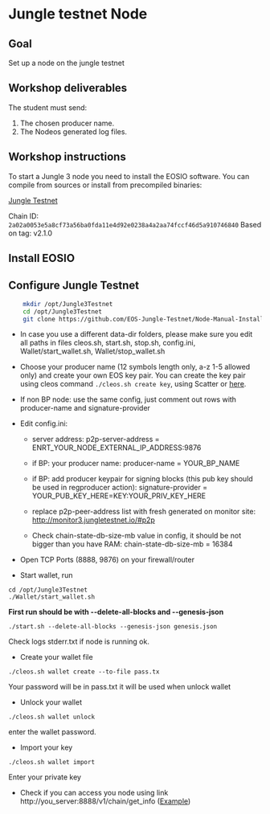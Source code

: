 # Jungle testnet Node

## Goal

Set up a node on the jungle testnet

## Workshop deliverables

The student must send:
1. The chosen producer name.
2. The Nodeos generated log files.

## Workshop instructions

To start a Jungle 3 node you need to install the EOSIO software. You can compile from sources or install from precompiled binaries:

[Jungle Testnet](https://github.com/EOS-Jungle-Testnet/Node-Manual-Installation#3-install-jungle30-testnet-node-manual)

Chain ID: `2a02a0053e5a8cf73a56ba0fda11e4d92e0238a4a2aa74fccf46d5a910746840`
Based on tag: v2.1.0

## Install EOSIO


## Configure Jungle Testnet

```bash
    mkdir /opt/Jungle3Testnet
    cd /opt/Jungle3Testnet
    git clone https://github.com/EOS-Jungle-Testnet/Node-Manual-Installation.git ./

```

- In case you use a different data-dir folders, please make sure you edit all paths in files cleos.sh, start.sh, stop.sh, config.ini, Wallet/start_wallet.sh, Wallet/stop_wallet.sh

- Choose your producer name (12 symbols length only,  a-z 1-5 allowed only) and create your own EOS key pair. You can create the key pair using cleos command `./cleos.sh create key`, using Scatter or <a target="_blank" href="https://nadejde.github.io/eos-token-sale/">here</a>.


- If non BP node: use the same config, just comment out rows with producer-name and signature-provider

- Edit config.ini:
  - server address: p2p-server-address = ENRT_YOUR_NODE_EXTERNAL_IP_ADDRESS:9876

  - if BP: your producer name: producer-name = YOUR_BP_NAME
  - if BP: add producer keypair for signing blocks (this pub key should be used in regproducer action):
  signature-provider = YOUR_PUB_KEY_HERE=KEY:YOUR_PRIV_KEY_HERE
  - replace p2p-peer-address list with fresh generated on monitor site: http://monitor3.jungletestnet.io/#p2p
  - Check chain-state-db-size-mb value in config, it should be not bigger than you have RAM:
    chain-state-db-size-mb = 16384

- Open TCP Ports (8888, 9876) on your firewall/router


- Start wallet, run
```
cd /opt/Jungle3Testnet
./Wallet/start_wallet.sh
```

**First run should be with --delete-all-blocks and --genesis-json**
```
./start.sh --delete-all-blocks --genesis-json genesis.json
```
Check logs stderr.txt if node is running ok.


- Create your wallet file
```
./cleos.sh wallet create --to-file pass.tx
```
Your password will be in pass.txt it will be used when unlock wallet


- Unlock your wallet
```
./cleos.sh wallet unlock
```
enter the wallet password.


- Import your key
```
./cleos.sh wallet import
```
Enter your private key



- Check if you can access you node using link http://you_server:8888/v1/chain/get_info (<a href="http://jungle3.cryptolions.io/v1/chain/get_info" target="_blank">Example</a>)
